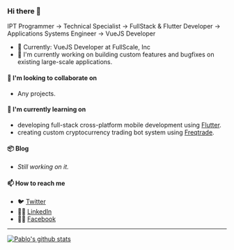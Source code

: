 ### Hi there 👋

<!--
**jonasreycian/jonasreycian** is a ✨ _special_ ✨ repository because its `README.md` (this file) appears on your GitHub profile.

Here are some ideas to get you started:

- 🔭 I’m currently working on ...
- 🌱 I’m currently learning ...
- 👯 I’m looking to collaborate on ...
- 🤔 I’m looking for help with ...
- 💬 Ask me about ...
- 📫 How to reach me: ...
- 😄 Pronouns: ...
- ⚡ Fun fact: ...
-->


IPT Programmer -> Technical Specialist -> FullStack & Flutter Developer -> Applications Systems Engineer -> VueJS Developer

- 🎩 Currently: VueJS Developer at FullScale, Inc
- 🔭 I'm currently working on building custom features and bugfixes on existing large-scale applications.

#### 👯 I'm looking to collaborate on

- Any projects.

#### 🌱 I'm currently learning on

- developing full-stack cross-platform mobile development using [Flutter](https://flutter.dev/).
- creating custom cryptocurrency trading bot system using [Freqtrade](https://freqtrade.io/).

#### 📦 Blog

- *Still working on it.*

#### 📫 How to reach me

- 🐦 [Twitter](https://twitter.com/jonasreycian)
- 👨‍💼 [LinkedIn](https://www.linkedin.com/in/jonasreycian/)
- 👨‍💼 [Facebook](https://facebook.com/reycian)

---

[![Pablo's github stats](https://github-readme-stats.vercel.app/api?username=jonasreycian&show_icons=true&theme=dark)](https://github.com/anuraghazra/github-readme-stats)
